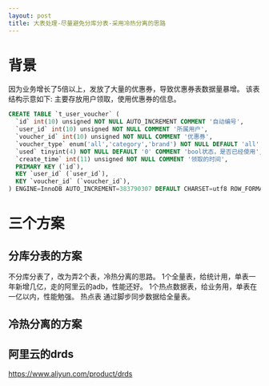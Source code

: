 ```yaml
---
layout: post
title: 大表处理-尽量避免分库分表-采用冷热分离的思路
---
```


# 背景
因为业务增长了5倍以上，发放了大量的优惠券，导致优惠券表数据量暴增。
该表结构示意如下: 主要存放用户领取，使用优惠券的信息。

```sql
CREATE TABLE `t_user_voucher` (
  `id` int(10) unsigned NOT NULL AUTO_INCREMENT COMMENT '自动编号',
  `user_id` int(10) unsigned NOT NULL COMMENT '所属用户',
  `voucher_id` int(10) unsigned NOT NULL COMMENT '优惠券',
  `voucher_type` enum('all','category','brand') NOT NULL DEFAULT 'all' COMMENT '优惠券类型',
  `used` tinyint(4) NOT NULL DEFAULT '0' COMMENT 'bool状态，是否已经使用',
  `create_time` int(11) unsigned NOT NULL COMMENT '领取的时间',
  PRIMARY KEY (`id`),
  KEY `user_id` (`user_id`),
  KEY `voucher_id` (`voucher_id`),
) ENGINE=InnoDB AUTO_INCREMENT=383790307 DEFAULT CHARSET=utf8 ROW_FORMAT=DYNAMIC;
```

# 三个方案

## 分库分表的方案

不分库分表了，改为弄2个表，冷热分离的思路。
1个全量表，给统计用，单表一年新增几亿，走的阿里云的adb，性能还好。
1个热点数据表，给业务用，单表在一亿以内，性能勉强。
热点表 通过脚步同步数据给全量表。

## 冷热分离的方案

## 阿里云的drds
https://www.aliyun.com/product/drds